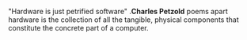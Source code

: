 "Hardware is just petrified software" .**Charles Petzold** 
poems apart hardware is the collection of all the tangible, physical components that constitute the concrete part of a computer.